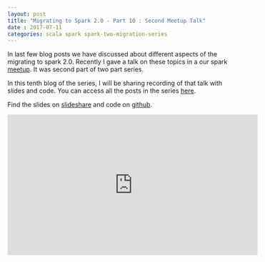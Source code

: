 ```yaml
---
layout: post
title: "Migrating to Spark 2.0 - Part 10 : Second Meetup Talk" 
date : 2017-07-11
categories: scala spark spark-two-migration-series
---
```


In last few blog posts we have discussed about different aspects of the migrating to spark 2.0. 
Recently I gave a talk on these topics in a our spark [meetup](https://www.meetup.com/Bangalore-Apache-Spark-Meetup/). It was second part 
of two part series.

In this tenth blog of the series, I will be sharing recording of that talk with slides and code.
You can access all the posts in the series [here](/categories/spark-two-migration-series).


Find the slides on [slideshare](https://www.slideshare.net/datamantra/migrating-to-spark-20-part-2-77685413) and code on [github](https://github.com/phatak-dev/spark-two-migration).

<div class="video-container"> <iframe src="https://www.youtube.com/embed/9TsQU92B144" frameborder="0" width="560" height="315"></iframe> </div>



